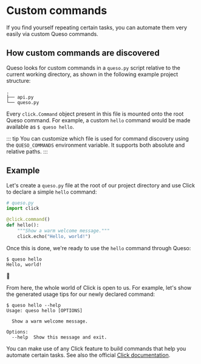 # Custom commands

If you find yourself repeating certain tasks, you can automate them very easily via custom Queso commands.

## How custom commands are discovered

Queso looks for custom commands in a `queso.py` script relative to the current working directory, as shown in the following example project structure:

```
.
├── api.py
└── queso.py
```

Every `click.Command` object present in this file is mounted onto the root Queso command. For example, a custom `hello` command would be made available as `$ queso hello`.

::: tip
You can customize which file is used for command discovery using the `QUESO_COMMANDS` environment variable. It supports both absolute and relative paths.
:::

## Example

Let's create a `queso.py` file at the root of our project directory and use Click to declare a simple `hello` command:

```python
# queso.py
import click

@click.command()
def hello():
    """Show a warm welcome message."""
    click.echo("Hello, world!")
```

Once this is done, we're ready to use the `hello` command through Queso:

```
$ queso hello
Hello, world!
```

:tada:

From here, the whole world of Click is open to us. For example, let's show the generated usage tips for our newly declared command:

```
$ queso hello --help
Usage: queso hello [OPTIONS]

  Show a warm welcome message.

Options:
  --help  Show this message and exit.
```

You can make use of any Click feature to build commands that help you automate certain tasks. See also the official [Click documentation][click-docs].

[click-docs]: https://click.palletsprojects.com
